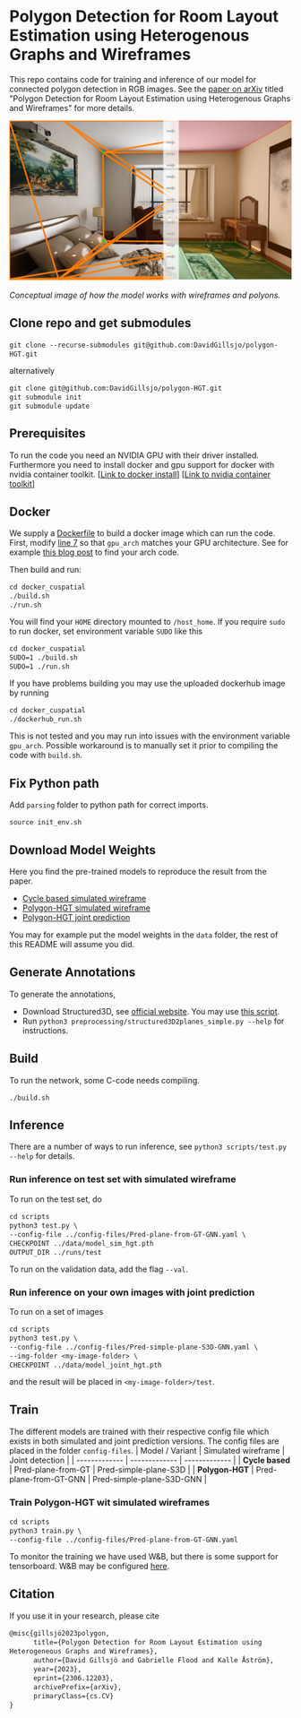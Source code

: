 # Polygon Detection for Room Layout Estimation using Heterogenous Graphs and Wireframes
This repo contains code for training and inference of our model for connected polygon detection in RGB images.
See the [paper on arXiv](https://arxiv.org/abs/2306.12203) titled "Polygon Detection for Room Layout Estimation using Heterogenous Graphs and Wireframes" for more details.

![From wireframes to polygons](./image/wireframe2polygon.png)

*Conceptual image of how the model works with wireframes and polyons.*


## Clone repo and get submodules
```
git clone --recurse-submodules git@github.com:DavidGillsjo/polygon-HGT.git
```
alternatively
```
git clone git@github.com:DavidGillsjo/polygon-HGT.git
git submodule init
git submodule update
```

## Prerequisites
To run the code you need an NVIDIA GPU with their driver installed.
Furthermore you need to install docker and gpu support for docker with nvidia container toolkit.
[[Link to docker install](https://docs.docker.com/engine/install/)]
[[Link to nvidia container toolkit](https://docs.nvidia.com/datacenter/cloud-native/container-toolkit/latest/install-guide.html)]

## Docker
We supply a [Dockerfile](docker_cuspatial/Dockerfile) to build a docker image which can run the code.
First, modify [line 7](docker_cuspatial/Dockerfile#L7) so that `gpu_arch` matches your GPU architecture. See for example [this blog post](https://arnon.dk/matching-sm-architectures-arch-and-gencode-for-various-nvidia-cards/) to find your arch code.

Then build and run:
```
cd docker_cuspatial
./build.sh
./run.sh
```
You will find your `HOME` directory mounted to `/host_home`.
If you require `sudo` to run docker, set environment variable `SUDO` like this
```
cd docker_cuspatial
SUDO=1 ./build.sh
SUDO=1 ./run.sh
```

If you have problems building you may use the uploaded dockerhub image by running
```
cd docker_cuspatial
./dockerhub_run.sh
```
This is not tested and you may run into issues with the environment variable `gpu_arch`.
Possible workaround is to manually set it prior to compiling the code with `build.sh`.

## Fix Python path
Add `parsing` folder to python path for correct imports.
```
source init_env.sh
```

## Download Model Weights
Here you find the pre-trained models to reproduce the result from the paper.
- [Cycle based simulated wireframe](https://vision.maths.lth.se/davidg-data/polygon-hgt/model_cycle_proposal.pth)
- [Polygon-HGT simulated wireframe](https://vision.maths.lth.se/davidg-data/polygon-hgt/model_sim_hgt.pth)
- [Polygon-HGT joint prediction](https://vision.maths.lth.se/davidg-data/polygon-hgt/model_joint_hgt.pth)

You may for example put the model weights in the `data` folder, the rest of this README will assume you did.

## Generate Annotations
To generate the annotations,
- Download Structured3D, see [official website](https://structured3d-dataset.org/).
You may use [this script](data/download_structured3D.py).
- Run `python3 preprocessing/structured3D2planes_simple.py --help` for instructions.


## Build
To run the network, some C-code needs compiling.
```
./build.sh
```

## Inference
There are a number of ways to run inference, see `python3 scripts/test.py --help` for details.

### Run inference on test set with simulated wireframe
To run on the test set, do
```
cd scripts
python3 test.py \
--config-file ../config-files/Pred-plane-from-GT-GNN.yaml \
CHECKPOINT ../data/model_sim_hgt.pth
OUTPUT_DIR ../runs/test
```
To run on the validation data, add the flag `--val`.

### Run inference on your own images with joint prediction
To run on a set of images
```
cd scripts
python3 test.py \
--config-file ../config-files/Pred-simple-plane-S3D-GNN.yaml \
--img-folder <my-image-folder> \
CHECKPOINT ../data/model_joint_hgt.pth
```
and the result will be placed in `<my-image-folder>/test`.

## Train
The different models are trained with their respective config file which exists in both simulated and joint prediction versions.
The config files are placed in the folder `config-files`.
| Model / Variant | Simulated wireframe     | Joint detection           |
| -------------   | -------------           | -------------             |
| **Cycle based** | Pred-plane-from-GT      | Pred-simple-plane-S3D     |
| **Polygon-HGT** | Pred-plane-from-GT-GNN  | Pred-simple-plane-S3D-GNN |


### Train Polygon-HGT wit simulated wireframes
```
cd scripts
python3 train.py \
--config-file ../config-files/Pred-plane-from-GT-GNN.yaml
```
To monitor the training we have used W&B, but there is some support for tensorboard.
W&B may be configured [here](./parsing/utils/logger.py#L75).


## Citation
If you use it in your research, please cite
```
@misc{gillsjö2023polygon,
      title={Polygon Detection for Room Layout Estimation using Heterogeneous Graphs and Wireframes},
      author={David Gillsjö and Gabrielle Flood and Kalle Åström},
      year={2023},
      eprint={2306.12203},
      archivePrefix={arXiv},
      primaryClass={cs.CV}
}
```
